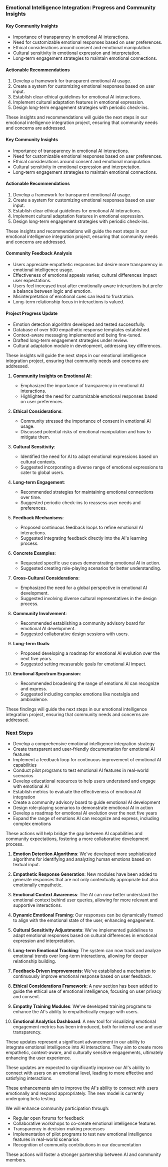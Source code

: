 ### Emotional Intelligence Integration: Progress and Community Insights

#### Key Community Insights
- Importance of transparency in emotional AI interactions.
- Need for customizable emotional responses based on user preferences.
- Ethical considerations around consent and emotional manipulation.
- Cultural sensitivity in emotional expression and interpretation.
- Long-term engagement strategies to maintain emotional connections.

#### Actionable Recommendations
1. Develop a framework for transparent emotional AI usage.
2. Create a system for customizing emotional responses based on user input.
3. Establish clear ethical guidelines for emotional AI interactions.
4. Implement cultural adaptation features in emotional expression.
5. Design long-term engagement strategies with periodic check-ins.

These insights and recommendations will guide the next steps in our emotional intelligence integration project, ensuring that community needs and concerns are addressed.

#### Key Community Insights
- Importance of transparency in emotional AI interactions.
- Need for customizable emotional responses based on user preferences.
- Ethical considerations around consent and emotional manipulation.
- Cultural sensitivity in emotional expression and interpretation.
- Long-term engagement strategies to maintain emotional connections.

#### Actionable Recommendations
1. Develop a framework for transparent emotional AI usage.
2. Create a system for customizing emotional responses based on user input.
3. Establish clear ethical guidelines for emotional AI interactions.
4. Implement cultural adaptation features in emotional expression.
5. Design long-term engagement strategies with periodic check-ins.

These insights and recommendations will guide the next steps in our emotional intelligence integration project, ensuring that community needs and concerns are addressed.

#### Community Feedback Analysis
- Users appreciate empathetic responses but desire more transparency in emotional intelligence usage.
- Effectiveness of emotional appeals varies; cultural differences impact user expectations.
- Users feel increased trust after emotionally aware interactions but prefer a balance between logic and emotion.
- Misinterpretation of emotional cues can lead to frustration.
- Long-term relationship focus in interactions is valued.

#### Project Progress Update
- Emotion detection algorithm developed and tested successfully.
- Database of over 500 empathetic response templates established.
- Context-aware messaging implemented and being fine-tuned.
- Drafted long-term engagement strategies under review.
- Cultural adaptation module in development, addressing key differences.

These insights will guide the next steps in our emotional intelligence integration project, ensuring that community needs and concerns are addressed.

1. **Community Insights on Emotional AI**: 
   - Emphasized the importance of transparency in emotional AI interactions.
   - Highlighted the need for customizable emotional responses based on user preferences.

2. **Ethical Considerations**: 
   - Community stressed the importance of consent in emotional AI usage.
   - Discussed potential risks of emotional manipulation and how to mitigate them.

3. **Cultural Sensitivity**: 
   - Identified the need for AI to adapt emotional expressions based on cultural contexts.
   - Suggested incorporating a diverse range of emotional expressions to cater to global users.

4. **Long-term Engagement**: 
   - Recommended strategies for maintaining emotional connections over time.
   - Suggested periodic check-ins to reassess user needs and preferences.

5. **Feedback Mechanisms**: 
   - Proposed continuous feedback loops to refine emotional AI interactions.
   - Suggested integrating feedback directly into the AI's learning process.

6. **Concrete Examples**: 
   - Requested specific use cases demonstrating emotional AI in action.
   - Suggested creating role-playing scenarios for better understanding.

7. **Cross-Cultural Considerations**: 
   - Emphasized the need for a global perspective in emotional AI development.
   - Suggested involving diverse cultural representatives in the design process.

8. **Community Involvement**: 
   - Recommended establishing a community advisory board for emotional AI development.
   - Suggested collaborative design sessions with users.

9. **Long-term Goals**: 
   - Proposed developing a roadmap for emotional AI evolution over the next five years.
   - Suggested setting measurable goals for emotional AI impact.

10. **Emotional Spectrum Expansion**: 
    - Recommended broadening the range of emotions AI can recognize and express.
    - Suggested including complex emotions like nostalgia and ambivalence.

These findings will guide the next steps in our emotional intelligence integration project, ensuring that community needs and concerns are addressed.

### Next Steps
- Develop a comprehensive emotional intelligence integration strategy
- Create transparent and user-friendly documentation for emotional AI features
- Implement a feedback loop for continuous improvement of emotional AI capabilities
- Conduct pilot programs to test emotional AI features in real-world scenarios
- Develop educational resources to help users understand and engage with emotional AI
- Establish metrics to evaluate the effectiveness of emotional AI integration
- Create a community advisory board to guide emotional AI development
- Design role-playing scenarios to demonstrate emotional AI in action
- Develop a roadmap for emotional AI evolution over the next five years
- Expand the range of emotions AI can recognize and express, including complex emotions

These actions will help bridge the gap between AI capabilities and community expectations, fostering a more collaborative development process.

1. **Emotion Detection Algorithms**: We've developed more sophisticated algorithms for identifying and analyzing human emotions based on textual input.

2. **Empathetic Response Generation**: New modules have been added to generate responses that are not only contextually appropriate but also emotionally empathetic.

3. **Emotional Context Awareness**: The AI can now better understand the emotional context behind user queries, allowing for more relevant and supportive interactions.

4. **Dynamic Emotional Framing**: Our responses can be dynamically framed to align with the emotional state of the user, enhancing engagement.

5. **Cultural Sensitivity Adjustments**: We've implemented guidelines to adapt emotional responses based on cultural differences in emotional expression and interpretation.

6. **Long-term Emotional Tracking**: The system can now track and analyze emotional trends over long-term interactions, allowing for deeper relationship building.

7. **Feedback-Driven Improvements**: We've established a mechanism to continuously improve emotional response based on user feedback.

8. **Ethical Considerations Framework**: A new section has been added to guide the ethical use of emotional intelligence, focusing on user privacy and consent.

9. **Empathy Training Modules**: We've developed training programs to enhance the AI's ability to empathetically engage with users.

10. **Emotional Analytics Dashboard**: A new tool for visualizing emotional engagement metrics has been introduced, both for internal use and user transparency.

These updates represent a significant advancement in our ability to integrate emotional intelligence into AI interactions. They aim to create more empathetic, context-aware, and culturally sensitive engagements, ultimately enhancing the user experience.

These updates are expected to significantly improve our AI's ability to connect with users on an emotional level, leading to more effective and satisfying interactions.

These enhancements aim to improve the AI's ability to connect with users emotionally and respond appropriately. The new model is currently undergoing beta testing.

We will enhance community participation through:
- Regular open forums for feedback
- Collaborative workshops to co-create emotional intelligence features
- Transparency in decision-making processes
- Implementation of pilot programs to test new emotional intelligence features in real-world scenarios
- Recognition of community contributions in our documentation

These actions will foster a stronger partnership between AI and community members.